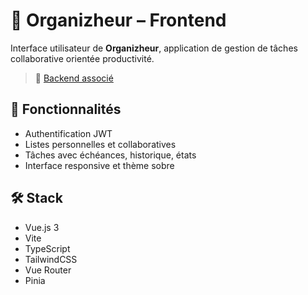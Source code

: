 # 🧠 Organizheur – Frontend

Interface utilisateur de **Organizheur**, application de gestion de tâches collaborative orientée productivité.

> 🔗 [Backend associé](https://github.com/jeanauryel/organizheur-backend)

## 🎯 Fonctionnalités
- Authentification JWT
- Listes personnelles et collaboratives
- Tâches avec échéances, historique, états
- Interface responsive et thème sobre

## 🛠️ Stack
- Vue.js 3
- Vite
- TypeScript
- TailwindCSS
- Vue Router
- Pinia

